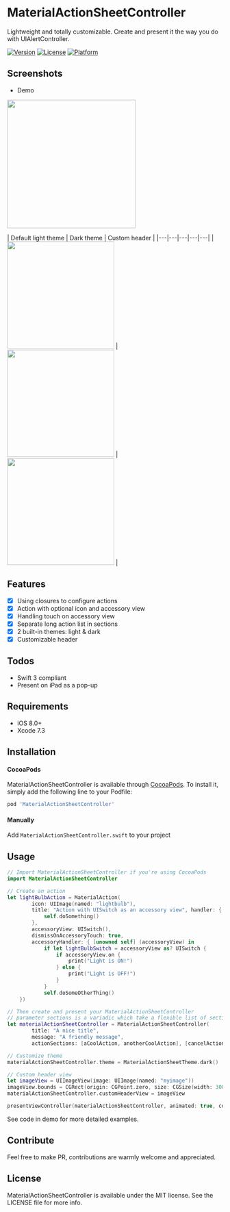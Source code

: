 # MaterialActionSheetController
Lightweight and totally customizable. Create and present it the way you do with UIAlertController.

<!--[![CI Status](http://img.shields.io/travis/Thanh-Nhon Nguyen/MaterialActionSheetController.svg?style=flat)](https://travis-ci.org/Thanh-Nhon Nguyen/MaterialActionSheetController)-->
[![Version](https://img.shields.io/cocoapods/v/MaterialActionSheetController.svg?style=flat)](http://cocoapods.org/pods/MaterialActionSheetController)
[![License](https://img.shields.io/cocoapods/l/MaterialActionSheetController.svg?style=flat)](http://cocoapods.org/pods/MaterialActionSheetController)
[![Platform](https://img.shields.io/cocoapods/p/MaterialActionSheetController.svg?style=flat)](http://cocoapods.org/pods/MaterialActionSheetController)

## Screenshots
- Demo <br/>
<img src="https://raw.githubusercontent.com/ntnhon/MaterialActionSheetController/6f438d03c118c8e19bac792bdeef9383f0991e67/Screenshots/Demo.gif" width="300">

| Default light theme | Dark theme | Custom header |
|---|---|---|---|---|
| <img src="https://raw.githubusercontent.com/ntnhon/MaterialActionSheetController/6f438d03c118c8e19bac792bdeef9383f0991e67/Screenshots/Full_option_light.png" width="250"> | <img src="https://raw.githubusercontent.com/ntnhon/MaterialActionSheetController/6f438d03c118c8e19bac792bdeef9383f0991e67/Screenshots/Full_option_dark.png" width="250"> | <img src="https://raw.githubusercontent.com/ntnhon/MaterialActionSheetController/6f438d03c118c8e19bac792bdeef9383f0991e67/Screenshots/Custom_header_light.png" width="250"> |

## Features

- [x] Using closures to configure actions
- [x] Action with optional icon and accessory view
- [x] Handling touch on accessory view
- [x] Separate long action list in sections
- [x] 2 built-in themes: light & dark
- [x] Customizable header

## Todos

- Swift 3 compliant
- Present on iPad as a pop-up

## Requirements

- iOS 8.0+
- Xcode 7.3

## Installation

#### CocoaPods
MaterialActionSheetController is available through [CocoaPods](http://cocoapods.org). To install it, simply add the following line to your Podfile:

```ruby
pod 'MaterialActionSheetController'
```

#### Manually

Add `MaterialActionSheetController.swift` to your project

## Usage

```swift
// Import MaterialActionSheetController if you're using CocoaPods
import MaterialActionSheetController
```
```swift
// Create an action
let lightBulbAction = MaterialAction(
        icon: UIImage(named: "lightbulb"),
        title: "Action with UISwitch as an accessory view", handler: { [unowned self] (accessoryView) in
            self.doSomething()
        }, 
        accessoryView: UISwitch(), 
        dismissOnAccessoryTouch: true, 
        accessoryHandler: { [unowned self] (accessoryView) in
            if let lightBulbSwitch = accessoryView as? UISwitch {
                if accessoryView.on {
                    print("Light is ON!")
                } else {
                    print("Light is OFF!")
                }
            }
            self.doSomeOtherThing()
    })
```
```swift
// Then create and present your MaterialActionSheetController
// parameter sections is a variadic which take a flexible list of section
let materialActionSheetController = MaterialActionSheetController(
        title: "A nice title",
        message: "A friendly message",
        actionSections: [aCoolAction, anotherCoolAction], [cancelAction])

// Customize theme
materialActionSheetController.theme = MaterialActionSheetTheme.dark()

// Custom header view
let imageView = UIImageView(image: UIImage(named: "myimage"))
imageView.bounds = CGRect(origin: CGPoint.zero, size: CGSize(width: 300, height: 100))
materialActionSheetController.customHeaderView = imageView

presentViewController(materialActionSheetController, animated: true, completion: nil)
```
See code in demo for more detailed examples.

## Contribute

Feel free to make PR, contributions are warmly welcome and appreciated.

## License

MaterialActionSheetController is available under the MIT license. See the LICENSE file for more info.
